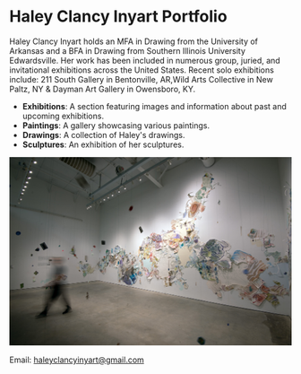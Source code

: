# Haley Clancy Inyart Portfolio

Haley Clancy Inyart holds an MFA in Drawing from the University of Arkansas and a BFA in Drawing from Southern Illinois University Edwardsville. Her work has been included in numerous group, juried, and invitational exhibitions across the United States. Recent solo exhibitions include: 211 South Gallery in Bentonville, AR,Wild Arts Collective in New Paltz, NY & Dayman Art Gallery in Owensboro, KY.

- **Exhibitions**: A section featuring images and information about past and upcoming exhibitions.
- **Paintings**: A gallery showcasing various paintings.
- **Drawings**: A collection of Haley's drawings.
- **Sculptures**: An exhibition of her sculptures.

![Alt Text](artwork11.jpg)


Email: [haleyclancyinyart@gmail.com](mailto:haleyclancyinyart@gmail.com)




 
